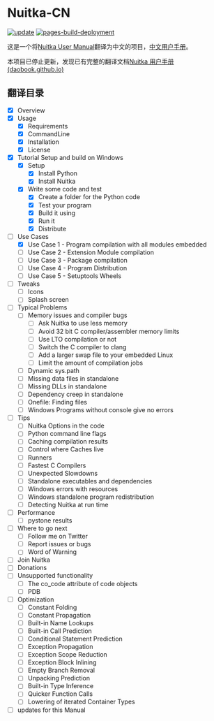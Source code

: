 # Nuitka-CN

[![update](https://img.shields.io/github/last-commit/GavinSun0921/Nuitka-CN)](https://github.com/GavinSun0921/Nuitka-CN/commits) [![pages-build-deployment](https://github.com/GavinSun0921/Nuitka-CN/actions/workflows/pages/pages-build-deployment/badge.svg)](https://github.com/GavinSun0921/Nuitka-CN/actions/workflows/pages/pages-build-deployment)

这是一个将[Nuitka User Manual](https://nuitka.net/doc/user-manual.html)翻译为中文的项目，[中文用户手册](https://gavinsun0921.github.io/Nuitka-CN/)。

本项目已停止更新，发现已有完整的翻译文档[Nuitka 用户手册 (daobook.github.io)](https://daobook.github.io/nuitka-doc/zh_CN/user-manual.html)

## 翻译目录

- [x] Overview
- [x] Usage
  - [x] Requirements
  - [x] CommandLine
  - [x] Installation
  - [x] License
- [x] Tutorial Setup and build on Windows
  - [x] Setup
    - [x] Install Python
    - [x] Install Nuitka
  - [x] Write some code and test
    - [x] Create a folder for the Python code
    - [x] Test your program
    - [x] Build it using
    - [x] Run it
    - [x] Distribute
- [ ] Use Cases
  - [x] Use Case 1 - Program compilation with all modules embedded
  - [ ] Use Case 2 - Extension Module compilation
  - [ ] Use Case 3 - Package compilation
  - [ ] Use Case 4 - Program Distribution
  - [ ] Use Case 5 - Setuptools Wheels
- [ ] Tweaks
  - [ ] Icons
  - [ ] Splash screen
- [ ] Typical Problems
  - [ ] Memory issues and compiler bugs
    - [ ] Ask Nuitka to use less memory
    - [ ] Avoid 32 bit C compiler/assembler memory limits
    - [ ] Use LTO compilation or not
    - [ ] Switch the C compiler to clang
    - [ ] Add a larger swap file to your embedded Linux
    - [ ] Limit the amount of compilation jobs
  - [ ] Dynamic sys.path
  - [ ] Missing data files in standalone
  - [ ] Missing DLLs in standalone
  - [ ] Dependency creep in standalone
  - [ ] Onefile: Finding files
  - [ ] Windows Programs without console give no errors
- [ ] Tips
  - [ ] Nuitka Options in the code
  - [ ] Python command line flags
  - [ ] Caching compilation results
  - [ ] Control where Caches live
  - [ ] Runners
  - [ ] Fastest C Compilers
  - [ ] Unexpected Slowdowns
  - [ ] Standalone executables and dependencies
  - [ ] Windows errors with resources
  - [ ] Windows standalone program redistribution
  - [ ] Detecting Nuitka at run time
- [ ] Performance
  - [ ] pystone results
- [ ] Where to go next
  - [ ] Follow me on Twitter
  - [ ] Report issues or bugs
  - [ ] Word of Warning
- [ ] Join Nuitka
- [ ] Donations
- [ ] Unsupported functionality
  - [ ] The co_code attribute of code objects
  - [ ] PDB
- [ ] Optimization
  - [ ] Constant Folding
  - [ ] Constant Propagation
  - [ ] Built-in Name Lookups
  - [ ] Built-in Call Prediction
  - [ ] Conditional Statement Prediction
  - [ ] Exception Propagation
  - [ ] Exception Scope Reduction
  - [ ] Exception Block Inlining
  - [ ] Empty Branch Removal
  - [ ] Unpacking Prediction
  - [ ] Built-in Type Inference
  - [ ] Quicker Function Calls
  - [ ] Lowering of iterated Container Types
- [ ] updates for this Manual